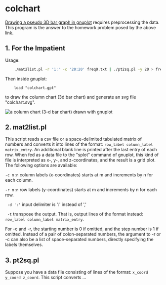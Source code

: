 # colchart

[Drawing a pseudo 3D bar graph
in gnuplot](http://lowrank.net/gnuplot/plotpm3d-e.html#6.9)
requires preprocessing the data.
This program is the answer to the homework problem
posed by the above link.

## 1. For the Impatient ##

Usage:
```bash
    ./mat2list.pl -r '1:' -c '20:20' freq0.txt | ./pt2sq.pl -y 20 > freq.txt
```
Then inside gnuplot:
```gnuplot
    load "colchart.gpt"
```
to draw the column chart (3d bar chart) and
generate an svg file "colchart.svg".

![a column chart (3-d bar chart) drawn with gnuplot](https://ckhung.github.io/a/m/17/colchart.svg)

## 2. mat2list.pl ##

This script reads a csv file or a space-delimited tabulated
matrix of numbers and converts it into lines of the format:
```row_label column_label matrix_entry```.
An additional blank line is printed
after the last entry of each row.
When fed as a data file to the "splot" command of gnuplot,
this kind of file is interpreted as x-, y-, and z-coordinates,
and the result is a grid plot.
The following options are available:

```-c m:n``` column labels (x-coordinates)
starts at m and increments by n for each column.

```-r m:n``` row labels (y-coordinates)
starts at m and increments by n for each row.

``` -d ':'``` input delimiter is ':' instead of ','

``` -t``` transpose the output. That is,
output lines of the format instead:
```row_label column_label matrix_entry```.

For -c and -r, the starting number is 0 if omitted,
and the step number is 1 if omitted.
Instead of a pair of colon-separated numbers,
the argument to -r or -c can also be a list of
space-separated numbers, directly specifying
the labels themselves.

## 3. pt2sq.pl ##

Suppose you have a data file consisting of lines of the format:
```x_coord y_coord z_coord```.
This script converts ...

